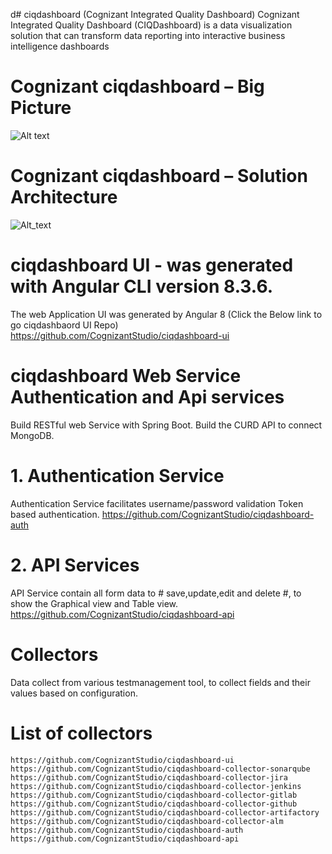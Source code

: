 d# ciqdashboard (Cognizant Integrated Quality Dashboard)
Cognizant Integrated Quality Dashboard (CIQDashboard) is a data visualization solution that can transform data reporting into interactive business intelligence dashboards

# Cognizant ciqdashboard – Big Picture
![Alt text](https://github.com/CognizantStudio/ciqdashboard/blob/main/ciqdashboard_Big_Picture.png)

# Cognizant ciqdashboard – Solution Architecture
![Alt_text](https://github.com/CognizantStudio/ciqdashboard/blob/main/ciqdashboard_Solution_Architecture.png)

# ciqdashboard UI - was generated with Angular CLI version 8.3.6.
The web Application UI was generated by Angular 8 (Click the Below link to go ciqdashbaord UI Repo)
https://github.com/CognizantStudio/ciqdashboard-ui

# ciqdashboard Web Service Authentication and Api services
  Build RESTful web Service with Spring Boot. Build the CURD API to connect MongoDB.
  
  # 1. Authentication Service 
  Authentication Service facilitates username/password validation Token based authentication. 
  https://github.com/CognizantStudio/ciqdashboard-auth

  # 2. API Services
  API Service contain all form data to # save,update,edit and delete #, to show the Graphical view and Table view. 
  https://github.com/CognizantStudio/ciqdashboard-api
  
  # Collectors
  Data collect from various testmanagement tool, to collect fields and their values based on configuration. 
  
  # List of collectors
  
    https://github.com/CognizantStudio/ciqdashboard-ui
    https://github.com/CognizantStudio/ciqdashboard-collector-sonarqube
    https://github.com/CognizantStudio/ciqdashboard-collector-jira
    https://github.com/CognizantStudio/ciqdashboard-collector-jenkins
    https://github.com/CognizantStudio/ciqdashboard-collector-gitlab
    https://github.com/CognizantStudio/ciqdashboard-collector-github
    https://github.com/CognizantStudio/ciqdashboard-collector-artifactory
    https://github.com/CognizantStudio/ciqdashboard-collector-alm
    https://github.com/CognizantStudio/ciqdashboard-auth
    https://github.com/CognizantStudio/ciqdashboard-api

    



  

